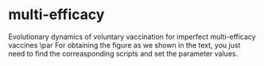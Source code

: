 # multi-efficacy
Evolutionary dynamics of voluntary vaccination for imperfect multi-efficacy vaccines \par
For obtaining the figure as we shown in the text, you just need to find the correasponding scripts and set the parameter values.
